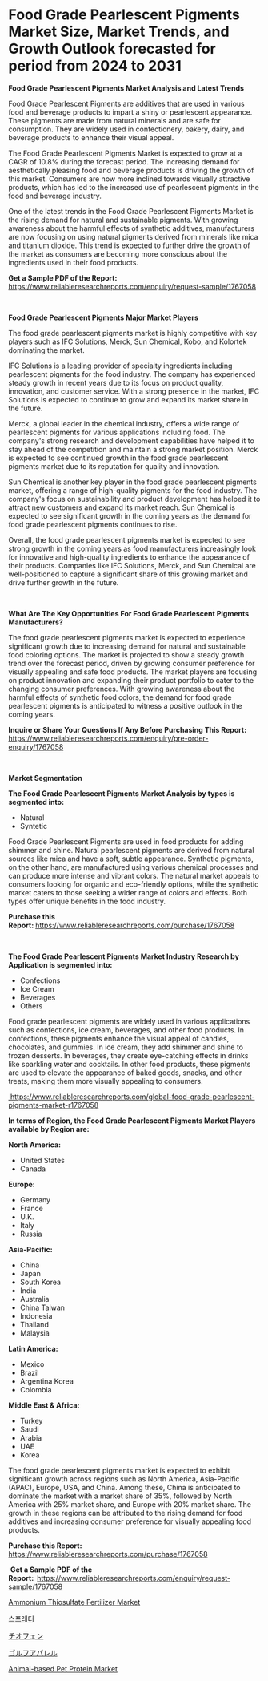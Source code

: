 <p><h1>Food Grade Pearlescent Pigments Market Size, Market Trends, and Growth Outlook forecasted for period from 2024 to 2031</h1></p><p><strong>Food Grade Pearlescent Pigments Market Analysis and Latest Trends</strong></p>
<p><p>Food Grade Pearlescent Pigments are additives that are used in various food and beverage products to impart a shiny or pearlescent appearance. These pigments are made from natural minerals and are safe for consumption. They are widely used in confectionery, bakery, dairy, and beverage products to enhance their visual appeal.</p><p>The Food Grade Pearlescent Pigments Market is expected to grow at a CAGR of 10.8% during the forecast period. The increasing demand for aesthetically pleasing food and beverage products is driving the growth of this market. Consumers are now more inclined towards visually attractive products, which has led to the increased use of pearlescent pigments in the food and beverage industry.</p><p>One of the latest trends in the Food Grade Pearlescent Pigments Market is the rising demand for natural and sustainable pigments. With growing awareness about the harmful effects of synthetic additives, manufacturers are now focusing on using natural pigments derived from minerals like mica and titanium dioxide. This trend is expected to further drive the growth of the market as consumers are becoming more conscious about the ingredients used in their food products.</p></p>
<p><strong>Get a Sample PDF of the Report:&nbsp;</strong> <a href="https://www.reliableresearchreports.com/enquiry/request-sample/1767058">https://www.reliableresearchreports.com/enquiry/request-sample/1767058</a></p>
<p>&nbsp;</p>
<p><strong>Food Grade Pearlescent Pigments Major Market Players</strong></p>
<p><p>The food grade pearlescent pigments market is highly competitive with key players such as IFC Solutions, Merck, Sun Chemical, Kobo, and Kolortek dominating the market. </p><p>IFC Solutions is a leading provider of specialty ingredients including pearlescent pigments for the food industry. The company has experienced steady growth in recent years due to its focus on product quality, innovation, and customer service. With a strong presence in the market, IFC Solutions is expected to continue to grow and expand its market share in the future.</p><p>Merck, a global leader in the chemical industry, offers a wide range of pearlescent pigments for various applications including food. The company's strong research and development capabilities have helped it to stay ahead of the competition and maintain a strong market position. Merck is expected to see continued growth in the food grade pearlescent pigments market due to its reputation for quality and innovation.</p><p>Sun Chemical is another key player in the food grade pearlescent pigments market, offering a range of high-quality pigments for the food industry. The company's focus on sustainability and product development has helped it to attract new customers and expand its market reach. Sun Chemical is expected to see significant growth in the coming years as the demand for food grade pearlescent pigments continues to rise.</p><p>Overall, the food grade pearlescent pigments market is expected to see strong growth in the coming years as food manufacturers increasingly look for innovative and high-quality ingredients to enhance the appearance of their products. Companies like IFC Solutions, Merck, and Sun Chemical are well-positioned to capture a significant share of this growing market and drive further growth in the future.</p></p>
<p>&nbsp;</p>
<p><strong>What Are The Key Opportunities For Food Grade Pearlescent Pigments Manufacturers?</strong></p>
<p><p>The food grade pearlescent pigments market is expected to experience significant growth due to increasing demand for natural and sustainable food coloring options. The market is projected to show a steady growth trend over the forecast period, driven by growing consumer preference for visually appealing and safe food products. The market players are focusing on product innovation and expanding their product portfolio to cater to the changing consumer preferences. With growing awareness about the harmful effects of synthetic food colors, the demand for food grade pearlescent pigments is anticipated to witness a positive outlook in the coming years.</p></p>
<p><strong>Inquire or Share Your Questions If Any Before Purchasing This Report:</strong> <a href="https://www.reliableresearchreports.com/enquiry/pre-order-enquiry/1767058">https://www.reliableresearchreports.com/enquiry/pre-order-enquiry/1767058</a></p>
<p>&nbsp;</p>
<p><strong>Market Segmentation</strong></p>
<p><strong>The Food Grade Pearlescent Pigments Market Analysis by types is segmented into:</strong></p>
<p><ul><li>Natural</li><li>Syntetic</li></ul></p>
<p><p>Food Grade Pearlescent Pigments are used in food products for adding shimmer and shine. Natural pearlescent pigments are derived from natural sources like mica and have a soft, subtle appearance. Synthetic pigments, on the other hand, are manufactured using various chemical processes and can produce more intense and vibrant colors. The natural market appeals to consumers looking for organic and eco-friendly options, while the synthetic market caters to those seeking a wider range of colors and effects. Both types offer unique benefits in the food industry.</p></p>
<p><strong>Purchase this Report:&nbsp;</strong><a href="https://www.reliableresearchreports.com/purchase/1767058">https://www.reliableresearchreports.com/purchase/1767058</a></p>
<p>&nbsp;</p>
<p><strong>The Food Grade Pearlescent Pigments Market Industry Research by Application is segmented into:</strong></p>
<p><ul><li>Confections</li><li>Ice Cream</li><li>Beverages</li><li>Others</li></ul></p>
<p><p>Food grade pearlescent pigments are widely used in various applications such as confections, ice cream, beverages, and other food products. In confections, these pigments enhance the visual appeal of candies, chocolates, and gummies. In ice cream, they add shimmer and shine to frozen desserts. In beverages, they create eye-catching effects in drinks like sparkling water and cocktails. In other food products, these pigments are used to elevate the appearance of baked goods, snacks, and other treats, making them more visually appealing to consumers.</p></p>
<p><a href="https://www.reliableresearchreports.com/global-food-grade-pearlescent-pigments-market-r1767058">&nbsp;https://www.reliableresearchreports.com/global-food-grade-pearlescent-pigments-market-r1767058</a></p>
<p><strong>In terms of Region, the Food Grade Pearlescent Pigments Market Players available by Region are:</strong></p>
<p>
    <p> <strong> North America: </strong>
        <ul>
            <li>United States</li>
            <li>Canada</li>
        </ul>
        </p> 
    <p> <strong> Europe: </strong>
        <ul>
            <li>Germany</li>
            <li>France</li>
            <li>U.K.</li>
            <li>Italy</li>
            <li>Russia</li>
        </ul>
        </p> 
    <p> <strong> Asia-Pacific: </strong>
        <ul>
            <li>China</li>
            <li>Japan</li>
            <li>South Korea</li>
            <li>India</li>
            <li>Australia</li>
            <li>China Taiwan</li>
            <li>Indonesia</li>
            <li>Thailand</li>
            <li>Malaysia</li>
        </ul>
        </p> 
    <p> <strong> Latin America: </strong>
        <ul>
            <li>Mexico</li>
            <li>Brazil</li>
            <li>Argentina Korea</li>
            <li>Colombia</li>
        </ul>
        </p> 
    <p> <strong> Middle East & Africa: </strong>
        <ul>
            <li>Turkey</li>
            <li>Saudi</li>
            <li>Arabia</li>
            <li>UAE</li>
            <li>Korea</li>
        </ul>
    </p>
    </p>
<p><p>The food grade pearlescent pigments market is expected to exhibit significant growth across regions such as North America, Asia-Pacific (APAC), Europe, USA, and China. Among these, China is anticipated to dominate the market with a market share of 35%, followed by North America with 25% market share, and Europe with 20% market share. The growth in these regions can be attributed to the rising demand for food additives and increasing consumer preference for visually appealing food products.</p></p>
<p><strong>Purchase this Report: </strong><a href="https://www.reliableresearchreports.com/purchase/1767058">https://www.reliableresearchreports.com/purchase/1767058</a></p>
<p>&nbsp;<strong>Get a Sample PDF of the Report:&nbsp;&nbsp;</strong><a href="https://www.reliableresearchreports.com/enquiry/request-sample/1767058">https://www.reliableresearchreports.com/enquiry/request-sample/1767058</a></p>
<p><strong></strong></p>
<p><p><a href="https://issuu.com/reportprime-2/docs/ammonium-thiosulfate-fertilizer-market-size-2030.p">Ammonium Thiosulfate Fertilizer Market</a></p><p><a href="https://github.com/nuekbpymrrz5/Market-Research-Report-List-1/blob/main/354169918083.md">스프레더</a></p><p><a href="https://github.com/hilmi-2a/Market-Research-Report-List-1/blob/main/597183519629.md">チオフェン</a></p><p><a href="https://github.com/jkjreqjscoxx7/Market-Research-Report-List-1/blob/main/474494819628.md">ゴルフアパレル</a></p><p><a href="https://github.com/brenzgnarento/Market-Research-Report-List-2/blob/main/animal-based-pet-protein-market.md">Animal-based Pet Protein Market</a></p></p>
